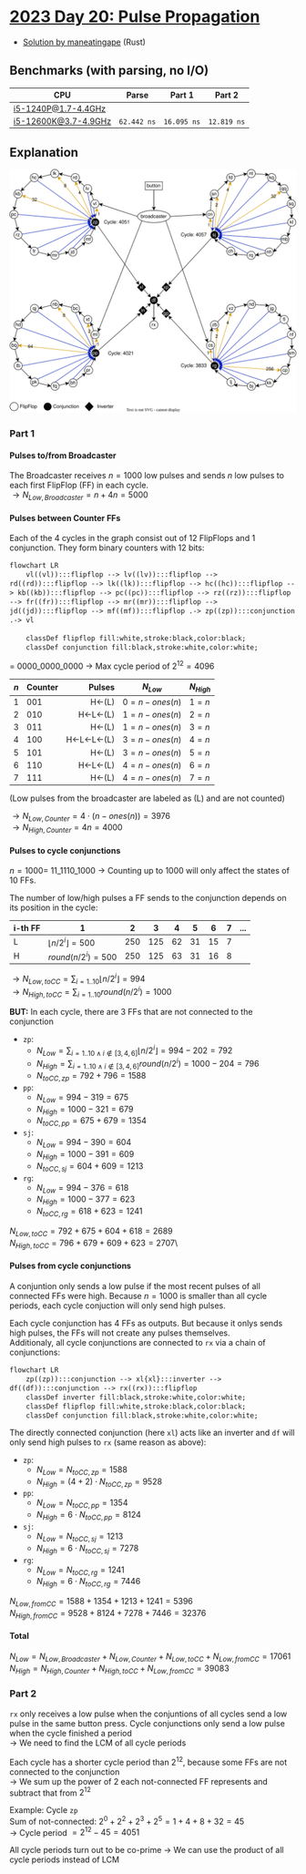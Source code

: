 # [2023 Day 20: Pulse Propagation](https://adventofcode.com/2023/day/20)

- [Solution by maneatingape](https://github.com/maneatingape/advent-of-code-rust/blob/main/src/year2023/day20.rs) (Rust)

## Benchmarks (with parsing, no I/O)

| CPU                  | Parse       | Part 1      | Part 2      |
| -------------------- | ----------- | ----------- | ----------- |
| i5-1240P@1.7-4.4GHz  |             |             |             |
| i5-12600K@3.7-4.9GHz | `62.442 ns` | `16.095 ns` | `12.819 ns` |

## Explanation

![Input Graph](./docs/input.svg)

### Part 1

#### Pulses to/from Broadcaster

The Broadcaster receives $n=1000$ low pulses and sends $n$ low pulses to each first FlipFlop (FF) in each cycle.\
$\rightarrow N_{Low,Broadcaster} = n + 4n = 5000$

#### Pulses between Counter FFs

Each of the 4 cycles in the graph consist out of 12 FlipFlops and 1 conjunction. They form binary counters with 12 bits:

```mermaid
flowchart LR
    vl((vl)):::flipflop --> lv((lv)):::flipflop --> rd((rd)):::flipflop --> lk((lk)):::flipflop --> hc((hc)):::flipflop --> kb((kb)):::flipflop --> pc((pc)):::flipflop --> rz((rz)):::flipflop --> fr((fr)):::flipflop --> mr((mr)):::flipflop --> jd((jd)):::flipflop --> mf((mf)):::flipflop .-> zp((zp)):::conjunction .-> vl

    classDef flipflop fill:white,stroke:black,color:black;
    classDef conjunction fill:black,stroke:white,color:white;
```

= 0000_0000_0000 $\rightarrow$ Max cycle period of $2^{12} = 4096$

| $n$ | Counter |    Pulses | $N_{Low}$     | $N_{High}$ |
| --- | ------- | --------: | ------------- | ---------- |
| 1   | 001     |     H←(L) | $0=n-ones(n)$ | $1=n$      |
| 2   | 010     |   H←L←(L) | $1=n-ones(n)$ | $2=n$      |
| 3   | 011     |     H←(L) | $1=n-ones(n)$ | $3=n$      |
| 4   | 100     | H←L←L←(L) | $3=n-ones(n)$ | $4=n$      |
| 5   | 101     |     H←(L) | $3=n-ones(n)$ | $5=n$      |
| 6   | 110     |   H←L←(L) | $4=n-ones(n)$ | $6=n$      |
| 7   | 111     |     H←(L) | $4=n-ones(n)$ | $7=n$      |

(Low pulses from the broadcaster are labeled as (L) and are not counted)

$\rightarrow N_{Low,Counter} = 4 \cdot (n - ones(n)) = 3976$\
$\rightarrow N_{High,Counter} = 4n = 4000$

#### Pulses to cycle conjunctions

$n = 1000 =$ 11_1110_1000 $\rightarrow$ Counting up to 1000 will only affect the states of 10 FFs.

The number of low/high pulses a FF sends to the conjunction depends on its position in the cycle:

| i-th FF | 1                             | 2   | 3   | 4   | 5   | 6   | 7   | ... |
| ------- | ----------------------------- | --- | --- | --- | --- | --- | --- | --- |
| L       | $\lfloor n/2^i \rfloor = 500$ | 250 | 125 | 62  | 31  | 15  | 7   |
| H       | $round(n/2^i) = 500$          | 250 | 125 | 63  | 31  | 16  | 8   |

$\rightarrow N_{Low,toCC} = \sum_{i=1..10} \lfloor n/2^i \rfloor = 994$\
$\rightarrow N_{High,toCC} = \sum_{i=1..10} round(n/2^i) = 1000$

**BUT:** In each cycle, there are 3 FFs that are not connected to the conjunction

- `zp`:
  - $N_{Low} = \sum_{i=1..10\wedge i \not\in [3,4,6]} \lfloor n/2^i \rfloor = 994 - 202 = 792$
  - $N_{High} = \sum_{i=1..10\wedge i \not\in [3,4,6]} round(n/2^i) = 1000 - 204 = 796$
  - $N_{toCC,zp} = 792 + 796 = 1588$
- `pp`:
  - $N_{Low} = 994 - 319 = 675$
  - $N_{High} = 1000 - 321 = 679$
  - $N_{toCC,pp} = 675 + 679 = 1354$
- `sj`:
  - $N_{Low} = 994 - 390 = 604$
  - $N_{High} = 1000 - 391 = 609$
  - $N_{toCC,sj} = 604 + 609 = 1213$
- `rg`:
  - $N_{Low} = 994 - 376 = 618$
  - $N_{High} = 1000 - 377 = 623$
  - $N_{toCC,rg} = 618 + 623 = 1241$

$N_{Low,toCC} = 792 + 675 + 604 + 618 = 2689$\
$N_{High,toCC} = 796 + 679 + 609 + 623 = 2707$\

#### Pulses from cycle conjunctions

A conjuntion only sends a low pulse if the most recent pulses of all connected FFs were high. Because $n=1000$ is smaller than all cycle periods, each cycle conjuction will only send high pulses.

Each cycle conjunction has 4 FFs as outputs. But because it onlys sends high pulses, the FFs will not create any pulses themselves.\
Additionaly, all cycle conjunctions are connected to `rx` via a chain of conjunctions:

```mermaid
flowchart LR
    zp((zp)):::conjunction --> xl{xl}:::inverter --> df((df)):::conjunction --> rx((rx)):::flipflop
    classDef inverter fill:black,stroke:white,color:white;
    classDef flipflop fill:white,stroke:black,color:black;
    classDef conjunction fill:black,stroke:white,color:white;
```

The directly connected conjunction (here `xl`) acts like an inverter and `df` will only send high pulses to `rx` (same reason as above):

- `zp`:
  - $N_{Low} = N_{toCC,zp} = 1588$
  - $N_{High} = (4+2)\cdot N_{toCC,zp} = 9528$
- `pp`:
  - $N_{Low} = N_{toCC,pp} = 1354$
  - $N_{High} = 6\cdot N_{toCC,pp} = 8124$
- `sj`:
  - $N_{Low} = N_{toCC,sj} = 1213$
  - $N_{High} = 6\cdot N_{toCC,sj} = 7278$
- `rg`:
  - $N_{Low} = N_{toCC,rg} = 1241$
  - $N_{High} = 6\cdot N_{toCC,rg} = 7446$

$N_{Low,fromCC} = 1588 + 1354 + 1213 + 1241 = 5396$\
$N_{High,fromCC} = 9528 + 8124 + 7278 + 7446 = 32376$

#### Total

$N_{Low} = N_{Low,Broadcaster} + N_{Low, Counter} + N_{Low,toCC} + N_{Low,fromCC} = 17061$\
$N_{High} = N_{High, Counter} + N_{High,toCC} + N_{Low,fromCC} = 39083$

### Part 2

`rx` only receives a low pulse when the conjuntions of all cycles send a low pulse in the same button press. Cycle conjunctions only send a low pulse when the cycle finished a period\
$\rightarrow$ We need to find the LCM of all cycle periods

Each cycle has a shorter cycle period than $2^{12}$, because some FFs are not connected to the conjunction\
$\rightarrow$ We sum up the power of 2 each not-connected FF represents and subtract that from $2^{12}$

Example: Cycle `zp`\
 Sum of not-connected: $2^0 + 2^2 + 2^3 + 2^5 = 1 + 4 + 8 + 32 = 45$\
 $\rightarrow$ Cycle period $= 2^{12} - 45 = 4051$

All cycle periods turn out to be co-prime $\rightarrow$ We can use the product of all cycle periods instead of LCM
